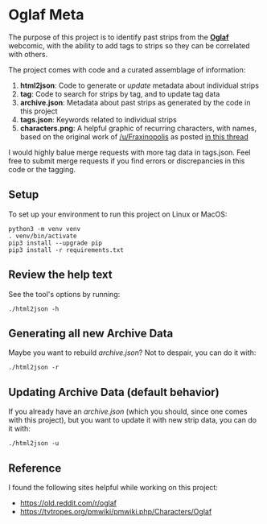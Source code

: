 # Oglaf Meta

The purpose of this project is to identify past strips from the __[Oglaf](https://oglaf.com/)__ webcomic,
with the ability to add tags to strips so they can be correlated with others.

The project comes with code and a curated assemblage of information:
1. __html2json__: Code to generate or _update_ metadata about individual strips
2. __tag__: Code to search for strips by tag, and to update tag data
3. __archive.json__: Metadata about past strips as generated by the code in this project
4. __tags.json__: Keywords related to individual strips
5. __characters.png__: A helpful graphic of recurring characters, with names, based on the
original work of [/u/Fraxinopolis](https://old.reddit.com/u/Fraxinopolis) as posted [in this thread](https://old.reddit.com/r/oglaf/comments/ijbsb9/chart_of_recurring_characters/)

I would highly balue merge requests with more tag data in tags.json.  Feel free to submit merge requests if you find errors or discrepancies in this code or the tagging.


## Setup
To set up your environment to run this project on Linux or MacOS:
``` shell
python3 -m venv venv
. venv/bin/activate
pip3 install --upgrade pip
pip3 install -r requirements.txt
```


## Review the help text
See the tool's options by running:
``` shell
./html2json -h
```


## Generating all new Archive Data
Maybe you want to rebuild _archive.json_?  Not to despair, you can do it with: 
``` shell
./html2json -r
```


## Updating Archive Data (default behavior)
If you already have an _archive.json_ (which you should, since one comes with this project),
but you want to update it with new strip data, you can do it with:
```shell
./html2json -u
```


## Reference
I found the following sites helpful while working on this project:
- https://old.reddit.com/r/oglaf
- https://tvtropes.org/pmwiki/pmwiki.php/Characters/Oglaf


